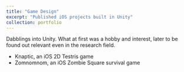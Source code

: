 ```yaml
---
title: "Game Design"
excerpt: "Published iOS projects built in Unity"
collection: portfolio
---
```


Dabblings into Unity. What at first was a hobby and interest, later to be found out relevant even in the research field.

<ul>
  <li>Knaptic, an iOS 2D Testris game</li>
  <li>Zomnomnom, an iOS Zombie Square survival game</li>
</ul>
